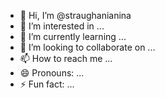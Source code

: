 - 👋 Hi, I’m @straughanianina
- 👀 I’m interested in ...
- 🌱 I’m currently learning ...
- 💞️ I’m looking to collaborate on ...
- 📫 How to reach me ...
- 😄 Pronouns: ...
- ⚡ Fun fact: ...

<!---
straughanianina/straughanianina is a ✨ special ✨ repository because its `README.md` (this file) appears on your GitHub profile.
You can click the Preview link to take a look at your changes.
--->
